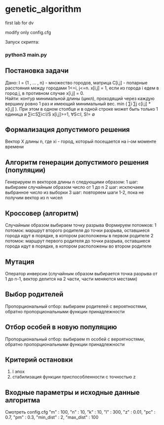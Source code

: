 # genetic_algorithm
first lab for dv

modify only config.cfg

Запуск скрипта: 
### python3 main.py

## Постановка задачи
Дано: I = {1 , ... , n} - множество городов, матрица C[i,j] - попарные 
расстояния между городами 1<=i, j<=n. x[i,j] = 1, если из города i едем в 
город j, в противном случае x[i,j] = 0.  
Найти: контур минимальной длины (цикл), проходящий через каждую 
вершину ровно 1 раз и имеющий минимальный вес. 
min ( ∑i ∑j c[i,j] * x[i,j] ). При этом в одном столбце и в одной 
строке может быть только 1 единица и ∑i⊂S∑i⊂I/S x[i,j]>=1, ∀S⊂I, S!= ∅

## Формализация допустимого решения
Вектор X длины n, где xi - город,
который посещается на i-ом моменте времени

## Алгоритм генерации допустимого решения (популяции)
Генерируем m векторов длины n следующими образом: 
1 шаг: выбираем случайным образом число от 1 до n 
2 шаг: исключаем выбранное число из выборки 
3 шаг: повторяем шаги 1-2, пока не получим вектор из n чисел
 
## Кроссовер (алгоритм)
Случайным образом выбираем точку разрыва
Формируем потомков: 
1 потомок:
маршрут второго родителя до точки разрыва, оставшиеся города идут в порядке, в котором расположены в первом родителе
2 потомок:
маршрут первого родителя до точки разрыва, оставшиеся города идут в порядке, в котором расположены во втором родителе

## Мутация
Оператор инверсии (случайным образом выбирается точка разрыва от 1 до n-1, вектор делится на 2 части, части меняются местами)

## Выбор родителей
Пропорциональный отбор:
выбираем родителей с вероятностями, 
обратно пропорциональными функции принадлежности

## Отбор особей в новую популяцию
Пропорциональный отбор:
выбираем m особей с вероятностями, 
обратно пропорциональными функции принадлежности

## Критерий остановки
1. l эпох
2. стабилизация функции приспособленности с точностью z

## Входные параметры и исходные данные алгоритма
Смотреть config.cfg
"m" : 100,
"n" : 10,
"k" : 10,
"l" : 300,
"z" : 0.01,
"pc" : 0.7,
"pm" : 0.3,
"min_dist" : 2,
"max_dist" : 100
